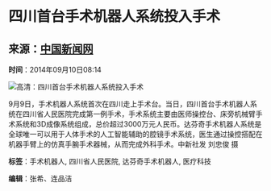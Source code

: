# 四川首台手术机器人系统投入手术

## 来源：[中国新闻网](http://www.chinanews.com/)  
**时间**：2014年09月10日08:14

![高清：四川首台手术机器人系统投入手术](http://www.people.com.cn/NMediaFile/2014/0910/MAIN201409100816000384963543056.jpg)

9月9日，手术机器人系统首次在四川走上手术台。当日，四川首台手术机器人系统在四川省人民医院完成第一例手术，手术系统主要由医师操控台、床旁机械臂手术系统和3D成像系统组成，总价超过3000万元人民币。达芬奇手术机器人系统是全球唯一可以用于人体手术的人工智能辅助的腔镜手术系统，医生通过操控搭配在机器手臂上的仿真手腕手术器械，从而完成外科手术。中新社发 刘忠俊 摄

**标签**：手术机器人, 四川省人民医院, 达芬奇手术机器人, 医疗科技

**编辑**：张希、连品洁